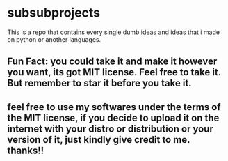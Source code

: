 # subsubprojects
This is a repo that contains every single dumb ideas and ideas that i made on python or another languages.
## Fun Fact: you could take it and make it however you want, its got MIT license. Feel free to take it. **But** remember to star it before you take it.
## feel free to use my softwares under the terms of the MIT license, if you decide to upload it on the internet with your distro or distribution or your version of it, just kindly give credit to me. thanks!!
